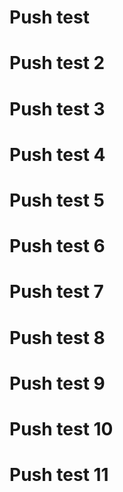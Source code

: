 # Push test
# Push test 2
# Push test 3
# Push test 4
# Push test 5
# Push test 6
# Push test 7
# Push test 8
# Push test 9
# Push test 10
# Push test 11
